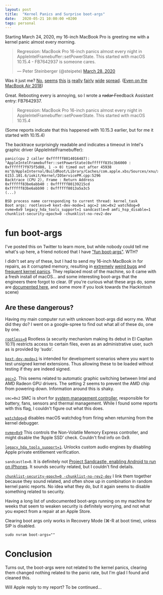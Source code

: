 ```yaml
---
layout: post
title:  "Kernel Panics and Surprise boot-args"
date:   2020-05-21 10:00:00 +0200
tags: personal
---
```


Starting March 24, 2020, my 16-inch MacBook Pro is greeting me with a kernel panic almost every morning.

<blockquote class="twitter-tweet"><p lang="en" dir="ltr">Regression: MacBook Pro 16-inch panics almost every night in AppleIntelFramebuffer::setPowerState. This started with macOS 10.15.4 - FB7642937 is someone cares.</p>&mdash; Peter Steinberger (@steipete) <a href="https://twitter.com/steipete/status/1243854244115091456?ref_src=twsrc%5Etfw">March 28, 2020</a></blockquote> <script async src="https://platform.twitter.com/widgets.js" charset="utf-8"></script>

Was it just me? [No](https://twitter.com/jernejv/status/1243854771905273857?s=20), [seems](https://twitter.com/SergejBerisaj/status/1243857963724558337?s=20) [this](https://twitter.com/AlexManzer/status/1244606008955146240?s=20) [is](https://twitter.com/lostincode/status/1243900563902717953?s=20) [really](https://twitter.com/collinluke/status/1251668176296910849?s=20) [fairly](https://twitter.com/pagetable/status/1244599318151155712?s=20) [wide](https://twitter.com/BarrosMyles/status/1244021525562474497?s=20) [spread](https://twitter.com/slaven/status/1244532699139731456?s=20). ([Even on the MacBook Air 2018](https://twitter.com/AVMatiushkin/status/1249671960713482240?s=20))

Great. Rebooting every is annoying, so I wrote a r̶a̶d̶a̶r̶ Feedback Assistant entry: FB7642937.

>Regression: MacBook Pro 16-inch panics almost every night in AppleIntelFramebuffer::setPowerState. This started with macOS 10.15.4

(Some reports indicate that this happened with 10.15.3 earlier, but for me it started with 10.15.4)

The backtrace surprisingly readable and indicates a timeout in Intel's graphic driver (AppleIntelFramebuffer):

```
panic(cpu 2 caller 0xffffff8014016487): "AppleIntelFramebuffer::setPowerState(0xffffff835c3b6000 : 0xffffff7f975f5d88, 1 -> 0) timed out after 45938 ms"@/AppleInternal/BuildRoot/Library/Caches/com.apple.xbs/Sources/xnu/xnu-6153.101.6/iokit/Kernel/IOServicePM.cpp:5296
Backtrace (CPU 2), Frame : Return Address
0xffffff83be6abb40 : 0xffffff80139215cd 
0xffffff83be6abb90 : 0xffffff8013a5a3c5 
(...)

BSD process name corresponding to current thread: kernel_task
Boot args: rootless=0 kext-dev-mode=1 agc=2 smc=0x2 watchdog=0 nvme=0x9 legacy_hda_tools_support=1 sandcastle=0 amfi_hsp_disable=1 chunklist-security-epoch=0 -chunklist-no-rev2-dev
```

# fun boot-args
I've posted this on Twitter to learn more, but while nobody could tell me what's up here, a friend noticed that I have ["fun boot-args"](https://twitter.com/NSBiscuit/status/1243294676985294849?s=20). WTH? 

I didn't set any of these, but I had to send my 16-inch MacBook in for repairs, as it corrupted memory, resulting in [extremely](https://twitter.com/steipete/status/1230925689098002433) [weird bugs](https://twitter.com/jckarter/status/1230253181495459841) and [frequent kernel panics](https://twitter.com/gparker/status/1231155681991909376). They replaced most of the machine, so it came with a fresh install of macOS... and some interesting boot-args that the engineers there forgot to clear. (If you're curious what these args do, some are [documented here](https://superuser.com/questions/255176/is-there-a-list-of-available-boot-args-for-darwin-os-x), and some more if you look towards the Hackintosh scene)

## Are these dangerous?

Having my main computer run with unknown boot-args did worry me. What did they do? I went on a google-spree to find out what all of these do, one by one.

[`rootless=0`](https://www.cryptomonkeys.com/2015/07/osx-rootless-boot-args/) Rootless (a security mechanism making its debut in El Capitan 10.11) restricts access to certain files, even as an administrative user, such as is provided by ‘sudo’. 

[`kext-dev-mode=1`](https://apple.stackexchange.com/questions/311065/what-does-setting-boot-args-kext-dev-mode-do-to-set-the-serial-port) is intended for development scenarios where you want to test unsigned kernel extensions. Thus allowing these to be loaded without testing if they are indeed signed.

[`agc=2`](https://gist.github.com/blackgate/17ac402e35d2f7e0f1c9708db3dc7a44). This seems related to automatic graphic switching between Intel and AMD Radeon GPU drivers. The setting 2 seems to prevent the AMD chip from powering down. Information around this is shaky.

`smc=0x2` SMC is short for [system management controller](https://support.apple.com/en-us/HT201295), responsible for battery, fans, sensors and thermal management. While I found some reports with this flag, I couldn't figure out what this does.

[`watchdog=0`](http://www.hari.xyz/2019/01/setting-up-os-x-for-kernel-debugging.html) disables macOS watchdog from firing when returning from the kernel debugger.

[`nvme=0x9`](https://pikeralpha.wordpress.com/2016/06/15/nvme-boot-argument/) This controls the Non-Volatile Memory Express controller, and might disable the ‘Apple SSD’ check. Couldn't find info on 0x9.

[`legacy_hda_tools_support=1`](https://github.com/acidanthera/AppleALC/blob/master/AppleALC/kern_alc.cpp). Unlocks custom audio engines by disabling Apple private entitlement verification.

`sandcastle=0`. It is definitely not [Project Sandcastle, enabling Android to run on iPhones](https://arstechnica.com/gadgets/2020/03/project-sandcastle-brings-android-to-the-iphone/). It sounds security related, but I couldn't find details.

[`chunklist-security-epoch=0 -chunklist-no-rev2-dev`](https://gist.github.com/devzer01/e24dc78150d574ade3382eaddaf1827a) I link them together because they sound related, and often show up in combination in random kernel panic reports. No idea what they do, but it again seems to disable something related to security.

Having a long list of undocumented boot-args running on my machine for weeks that seem to weaken security is definitely worrying, and not what you expect from a repair at an Apple Store.

Clearing boot args only works in Recovery Mode (⌘-R at boot time), unless SIP is disabled.
```
sudo nvram boot-args=""
```

# Conclusion

Turns out, the boot-args were not related to the kernel panics, clearing them changed nothing related to the panic rate, but I'm glad I found and cleaned this.

Will Apple reply to my report? To be continued...